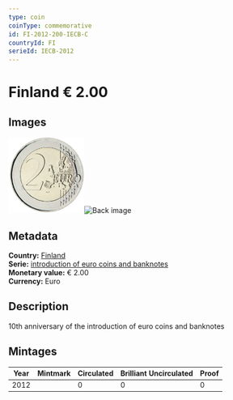 ```yaml
---
type: coin
coinType: commemorative
id: FI-2012-200-IECB-C
countryId: FI
serieId: IECB-2012
---
```


# Finland € 2.00

## Images

<img src="../../Images/common-2007-200.png" height="150" alt="Front image"><img src="Images/FI-2012-200-000.png" height="150" alt="Back image">

## Metadata

**Country:** [Finland](../../Countries/Finland/index.md)\
**Serie:** [introduction of euro coins and banknotes](index.md)\
**Monetary value:** € 2.00\
**Currency:** Euro

## Description
10th anniversary of the introduction of euro coins and banknotes

## Mintages

| Year | Mintmark | Circulated | Brilliant Uncirculated | Proof |
| ---- | -------- | ---------- | ---------------------- | ----- |
| 2012 |  | 0| 0 | 0 |

